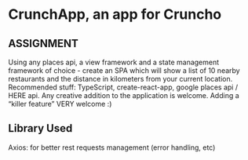 # CrunchApp, an app for Cruncho

## ASSIGNMENT
Using any places api, a view framework and a state management framework of choice - create an SPA which will show a list of 10 nearby restaurants and the distance in kilometers from your current location.
Recommended stuff:  TypeScript, create-react-app, google places api / HERE api.
Any creative addition to the application is welcome. Adding a “killer feature” VERY welcome :)


## Library Used
Axios: for better rest requests management (error handling, etc)
